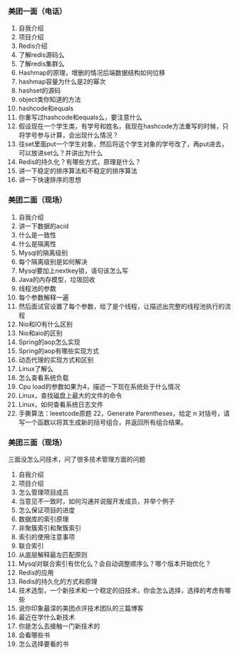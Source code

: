 ### 美团一面（电话）
1. 自我介绍
2. 项目介绍
3. Redis介绍
4. 了解redis源码么
5. 了解redis集群么
6. Hashmap的原理，增删的情况后端数据结构如何位移
7. hashmap容量为什么是2的幂次
8. hashset的源码
9. object类你知道的方法
10. hashcode和equals
11. 你重写过hashcode和equals么，要注意什么
12. 假设现在一个学生类，有学号和姓名，我现在hashcode方法重写的时候，只将学号参与计算，会出现什么情况？
13. 往set里面put一个学生对象，然后将这个学生对象的学号改了，再put进去，可以放进set么？并讲出为什么
14. Redis的持久化？有哪些方式，原理是什么？
15. 讲一下稳定的排序算法和不稳定的排序算法
16. 讲一下快速排序的思想
### 美团二面（现场）
1. 自我介绍
2. 讲一下数据的acid
3. 什么是一致性
4. 什么是隔离性
5. Mysql的隔离级别
6. 每个隔离级别是如何解决
7. Mysql要加上nextkey锁，语句该怎么写
8. Java的内存模型，垃圾回收
9. 线程池的参数
10. 每个参数解释一遍
11. 然后面试官设置了每个参数，给了是个线程，让描述出完整的线程池执行的流程
12. Nio和IO有什么区别
13. Nio和aio的区别
14. Spring的aop怎么实现
15. Spring的aop有哪些实现方式
16. 动态代理的实现方式和区别
17. Linux了解么
18. 怎么查看系统负载
19. Cpu load的参数如果为4，描述一下现在系统处于什么情况
20. Linux，查找磁盘上最大的文件的命令
21. Linux，如何查看系统日志文件
22. 手撕算法：leeetcode原题 22，Generate Parentheses，给定 n 对括号，请写一个函数以将其生成新的括号组合，并返回所有组合结果。
### 美团三面（现场）
三面没怎么问技术，问了很多技术管理方面的问题
1. 自我介绍
2. 项目介绍
3. 怎么管理项目成员
4. 当意见不一致时，如何沟通并说服开发成员，并举个例子
5. 怎么保证项目的进度
6. 数据库的索引原理
7. 非聚簇索引和聚簇索引
8. 索引的使用注意事项
9. 联合索引
10. 从底层解释最左匹配原则
11. Mysql对联合索引有优化么？会自动调整顺序么？哪个版本开始优化？
12. Redis的应用
13. Redis的持久化的方式和原理
14. 技术选型，一个新技术和一个稳定的旧技术，你会怎么选择，选择的考虑有哪些
15. 说你印象最深的美团点评技术团队的三篇博客
16. 最近在学什么新技术
17. 你是怎么去接触一门新技术的
18. 会看哪些书
19. 怎么选择要看的书

